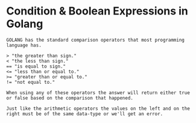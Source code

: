 # Condition & Boolean Expressions in Golang

    GOLANG has the standard comparison operators that most programming language has.

    > "the greater than sign."
    < "the less than sign."
    == "is equal to sign."
    <= "less than or equal to."
    >= "greater than or equal to."
    != "not equal to."

    When using any of these operators the answer will return either true or false based on the comparison that happened.

    Just like the arithmetic operators the values on the left and on the right must be of the same data-type or we'll get an error.
